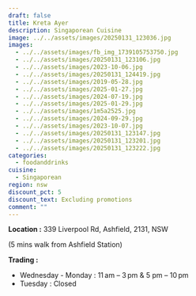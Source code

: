 ```yaml
---
draft: false
title: Kreta Ayer
description: Singaporean Cuisine
image: ../../assets/images/20250131_123036.jpg
images:
  - ../../assets/images/fb_img_1739105753750.jpg
  - ../../assets/images/20250131_123106.jpg
  - ../../assets/images/2023-10-06.jpg
  - ../../assets/images/20250131_124419.jpg
  - ../../assets/images/2019-05-28.jpg
  - ../../assets/images/2025-01-27.jpg
  - ../../assets/images/2024-07-19.jpg
  - ../../assets/images/2025-01-29.jpg
  - ../../assets/images/1m5a2525.jpg
  - ../../assets/images/2024-09-29.jpg
  - ../../assets/images/2023-10-07.jpg
  - ../../assets/images/20250131_123147.jpg
  - ../../assets/images/20250131_123201.jpg
  - ../../assets/images/20250131_123222.jpg
categories:
  - foodanddrinks
cuisine:
  - Singaporean
region: nsw
discount_pct: 5
discount_text: Excluding promotions
comment: ""
---
```

**Location :** 339 Liverpool Rd, Ashfield, 2131, NSW

(5 mins walk from Ashfield Station)

**Trading :**

* Wednesday - Monday : 11 am – 3 pm & 5 pm – 10 pm
* Tuesday : Closed
